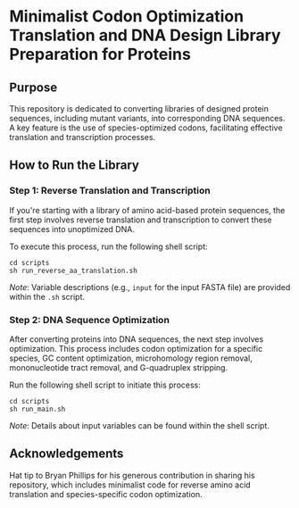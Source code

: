 # Minimalist Codon Optimization Translation and DNA Design Library Preparation for Proteins

## Purpose

This repository is dedicated to converting libraries of designed protein sequences, including mutant variants, into corresponding DNA sequences. A key feature is the use of species-optimized codons, facilitating effective translation and transcription processes.

## How to Run the Library

### Step 1: Reverse Translation and Transcription
If you're starting with a library of amino acid-based protein sequences, the first step involves reverse translation and transcription to convert these sequences into unoptimized DNA.

To execute this process, run the following shell script:

```
cd scripts
sh run_reverse_aa_translation.sh
```

*Note*: Variable descriptions (e.g., `input` for the input FASTA file) are provided within the `.sh` script.

### Step 2: DNA Sequence Optimization
After converting proteins into DNA sequences, the next step involves optimization. This process includes codon optimization for a specific species, GC content optimization, microhomology region removal, mononucleotide tract removal, and G-quadruplex stripping.

Run the following shell script to initiate this process:

```
cd scripts
sh run_main.sh
```

*Note*: Details about input variables can be found within the shell script.

## Acknowledgements

Hat tip to Bryan Phillips for his generous contribution in sharing his repository, which includes minimalist code for reverse amino acid translation and species-specific codon optimization.
